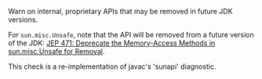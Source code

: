 Warn on internal, proprietary APIs that may be removed in future JDK versions.

For `sun.misc.Unsafe`, note that the API will be removed from a future version
of the JDK:
[JEP 471: Deprecate the Memory-Access Methods in sun.misc.Unsafe for Removal](https://openjdk.org/jeps/471).

This check is a re-implementation of javac's 'sunapi' diagnostic.
